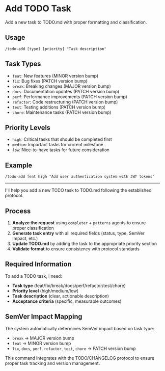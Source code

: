 # Add TODO Task

Add a new task to TODO.md with proper formatting and classification.

## Usage
```
/todo-add [type] [priority] "Task description"
```

## Task Types
- `feat`: New features (MINOR version bump)
- `fix`: Bug fixes (PATCH version bump)  
- `break`: Breaking changes (MAJOR version bump)
- `docs`: Documentation updates (PATCH version bump)
- `perf`: Performance improvements (PATCH version bump)
- `refactor`: Code restructuring (PATCH version bump)
- `test`: Testing additions (PATCH version bump)
- `chore`: Maintenance tasks (PATCH version bump)

## Priority Levels
- `high`: Critical tasks that should be completed first
- `medium`: Important tasks for current milestone
- `low`: Nice-to-have tasks for future consideration

## Example
```
/todo-add feat high "Add user authentication system with JWT tokens"
```

---

I'll help you add a new TODO task to TODO.md following the established protocol.

## Process

1. **Analyze the request** using `completer` + `patterns` agents to ensure proper classification
2. **Generate task entry** with all required fields (status, type, SemVer impact, etc.)  
3. **Update TODO.md** by adding the task to the appropriate priority section
4. **Validate format** to ensure consistency with protocol standards

## Required Information

To add a TODO task, I need:
- **Task type** (feat/fix/break/docs/perf/refactor/test/chore)
- **Priority level** (high/medium/low)
- **Task description** (clear, actionable description)
- **Acceptance criteria** (specific, measurable outcomes)

## SemVer Impact Mapping

The system automatically determines SemVer impact based on task type:
- `break` → MAJOR version bump
- `feat` → MINOR version bump  
- `fix`, `docs`, `perf`, `refactor`, `test`, `chore` → PATCH version bump

This command integrates with the TODO/CHANGELOG protocol to ensure proper task tracking and version management.